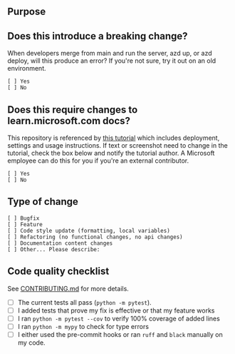 ## Purpose

<!-- Describe the intention of the changes being proposed. What problem does it solve or functionality does it add? -->


## Does this introduce a breaking change?

When developers merge from main and run the server, azd up, or azd deploy, will this produce an error?
If you're not sure, try it out on an old environment.

```
[ ] Yes
[ ] No
```

## Does this require changes to learn.microsoft.com docs?

This repository is referenced by [this tutorial](https://learn.microsoft.com/azure/developer/python/get-started-app-chat-template)
which includes deployment, settings and usage instructions. If text or screenshot need to change in the tutorial,
check the box below and notify the tutorial author. A Microsoft employee can do this for you if you're an external contributor.

```
[ ] Yes
[ ] No
```

## Type of change

```
[ ] Bugfix
[ ] Feature
[ ] Code style update (formatting, local variables)
[ ] Refactoring (no functional changes, no api changes)
[ ] Documentation content changes
[ ] Other... Please describe:
```

## Code quality checklist

See [CONTRIBUTING.md](https://github.com/azamamirza/nlg-ai-rag/blob/main/CONTRIBUTING.md#submit-pr) for more details.

- [ ] The current tests all pass (`python -m pytest`).
- [ ] I added tests that prove my fix is effective or that my feature works
- [ ] I ran `python -m pytest --cov` to verify 100% coverage of added lines
- [ ] I ran `python -m mypy` to check for type errors
- [ ] I either used the pre-commit hooks or ran `ruff` and `black` manually on my code.
